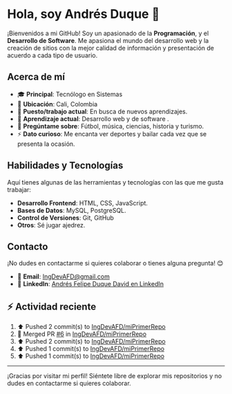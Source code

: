 # Hola, soy Andrés Duque 👋

¡Bienvenidos a mi GitHub! Soy un apasionado de la **Programación**, y el **Desarrollo de Software**. Me apasiona el mundo del desarrollo web y la creación de sitios con la mejor calidad de información y presentación de acuerdo a cada tipo de usuario.

## Acerca de mí

- 🎓 **Principal**: Tecnólogo en Sistemas
- 📍 **Ubicación**: Cali, Colombia
- 💼 **Puesto/trabajo actual**: En busca de nuevos aprendizajes.
- 🌱 **Aprendizaje actual**: Desarrollo web y de software .
- 💬 **Pregúntame sobre**: Fútbol, música, ciencias, historia y turismo.
- ⚡ **Dato curioso**: Me encanta ver deportes y bailar cada vez que se presenta la ocasión.

## Habilidades y Tecnologías

Aquí tienes algunas de las herramientas y tecnologías con las que me gusta trabajar:

- **Desarrollo Frontend**: HTML, CSS, JavaScript.  
- **Bases de Datos**: MySQL, PostgreSQL.
- **Control de Versiones**: Git, GitHub  
- **Otros**: Sé jugar ajedrez.

## Contacto

¡No dudes en contactarme si quieres colaborar o tienes alguna pregunta! 😊

- 📧 **Email**: [IngDevAFD@gmail.com](mailto:IngDevAFD@gmail.com)  
- 💼 **LinkedIn**: [Andrés Felipe Duque David en LinkedIn](https://www.linkedin.com/in/andresfelipeduquedavid202ab8288)


## :zap: Actividad reciente
<!--RECENT_ACTIVITY:start-->
1. ⬆️ Pushed 2 commit(s) to [IngDevAFD/miPrimerRepo](https://github.com/IngDevAFD/miPrimerRepo)<br>
2. 🎉 Merged PR [#6](https://github.com/IngDevAFD/miPrimerRepo/pull/6) in [IngDevAFD/miPrimerRepo](https://github.com/IngDevAFD/miPrimerRepo)<br>
3. ⬆️ Pushed 2 commit(s) to [IngDevAFD/miPrimerRepo](https://github.com/IngDevAFD/miPrimerRepo)<br>
4. ⬆️ Pushed 1 commit(s) to [IngDevAFD/miPrimerRepo](https://github.com/IngDevAFD/miPrimerRepo)<br>
5. ⬆️ Pushed 1 commit(s) to [IngDevAFD/miPrimerRepo](https://github.com/IngDevAFD/miPrimerRepo)<br>
<!--RECENT_ACTIVITY:end-->
<!--RECENT_ACTIVITY:last-update-->

---

¡Gracias por visitar mi perfil! Siéntete libre de explorar mis repositorios y no dudes en contactarme si quieres colaborar.
